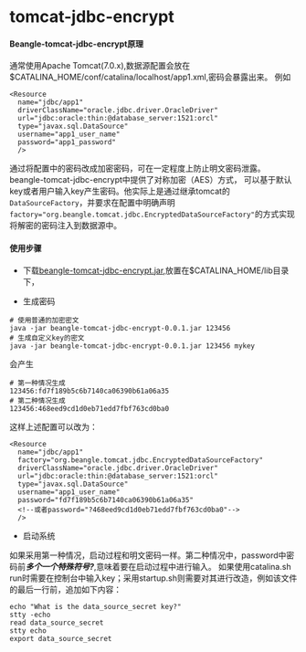 tomcat-jdbc-encrypt
===================

#### Beangle-tomcat-jdbc-encrypt原理
通常使用Apache Tomcat(7.0.x),数据源配置会放在$CATALINA_HOME/conf/catalina/localhost/app1.xml,密码会暴露出来。
例如
```
<Resource 
  name="jdbc/app1"
  driverClassName="oracle.jdbc.driver.OracleDriver"
  url="jdbc:oracle:thin:@database_server:1521:orcl" 
  type="javax.sql.DataSource"
  username="app1_user_name"
  password="app1_password"
  />
```
通过将配置中的密码改成加密密码，可在一定程度上防止明文密码泄露。beangle-tomcat-jdbc-encrypt中提供了对称加密（AES）方式，
可以基于默认key或者用户输入key产生密码。他实际上是通过继承tomcat的`DataSourceFactory`，并要求在配置中明确声明`  factory="org.beangle.tomcat.jdbc.EncryptedDataSourceFactory"`的方式实现将解密的密码注入到数据源中。

#### 使用步骤

* 下载[beangle-tomcat-jdbc-encrypt.jar](http://search.maven.org/remotecontent?filepath=org/beangle/tomcat/beangle-tomcat-jdbc-encrypt/0.0.1/beangle-tomcat-jdbc-encrypt-0.0.1.jar),放置在$CATALINA_HOME/lib目录下，

* 生成密码

```
# 使用普通的加密密文
java -jar beangle-tomcat-jdbc-encrypt-0.0.1.jar 123456
# 生成自定义key的密文
java -jar beangle-tomcat-jdbc-encrypt-0.0.1.jar 123456 mykey
```
会产生

```
# 第一种情况生成
123456:fd7f189b5c6b7140ca06390b61a06a35
# 第二种情况生成
123456:468eed9cd1d0eb71edd7fbf763cd0ba0
```

这样上述配置可以改为：
```
<Resource 
  name="jdbc/app1"
  factory="org.beangle.tomcat.jdbc.EncryptedDataSourceFactory"
  driverClassName="oracle.jdbc.driver.OracleDriver"
  url="jdbc:oracle:thin:@database_server:1521:orcl" 
  type="javax.sql.DataSource"
  username="app1_user_name"
  password="fd7f189b5c6b7140ca06390b61a06a35"
  <!--或者password="?468eed9cd1d0eb71edd7fbf763cd0ba0"-->
  />
```

* 启动系统

如果采用第一种情况，启动过程和明文密码一样。第二种情况中，password中密码前***多个一个特殊符号?***,意味着要在启动过程中进行输入。
如果使用catalina.sh run时需要在控制台中输入key；采用startup.sh则需要对其进行改造，例如该文件的最后一行前，追加如下内容：
```
echo "What is the data_source_secret key?"
stty -echo
read data_source_secret
stty echo
export data_source_secret
```
